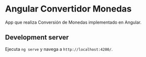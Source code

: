 # Angular Convertidor Monedas

App que realiza Conversión de Monedas implementado en Angular.

## Development server

Ejecuta `ng serve` y navega a `http://localhost:4200/`. 
